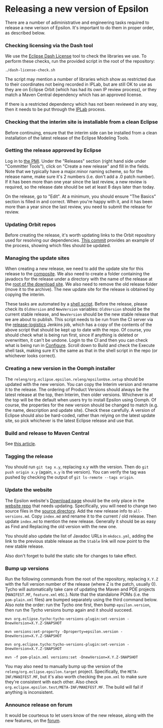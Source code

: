 # Releasing a new version of Epsilon

There are a number of adiministrative and engineering tasks required to release a new verison of Epsilon.
It's important to do them in proper order, as described below.

### Checking licensing via the Dash tool

We use the [Eclipse Dash License](https://www.eclipse.org/projects/handbook/#ip-license-tool) tool to check the libraries we use.
To perform these checks, run the provided script in the root of the repository:

```shell
./dash-license-check.sh
```

The script may mention a number of libraries which show as restricted due to their coordinates not being recorded in IPLab, but are still OK to use as they are on Eclipse Orbit (which has had its own IP review process), or they match a Maven Central dependency which has an approved license.

If there is a restricted dependency which has not been reviewed in any way, then it needs to be put through the [IPLab](https://www.eclipse.org/projects/handbook/#ip-request) process.

### Checking that the interim site is installable from a clean Eclipse

Before continuing, ensure that the interim side can be installed from a clean installation of the latest release of the Eclipse Modeling Tools.

### Getting the release approved by Eclipse

Log in to [the PMI](https://projects.eclipse.org/projects/modeling.epsilon). Under the "Releases" section (right hand side under "Committer Tools"), click on "Create a new release" and fill in the fields. Note that we typically have a major.minor naming scheme, so for the release name, make sure it's 2 numbers (i.e. don't add a .0 patch number). If it has been more than one year since the last review, a new review is required, so the release date should be set at least 8 days later than today.

On the release, go to "Edit". At a minimum, you should ensure "The Basics" section is filled in and correct. When you're happy with it, and it has been more than a year since the last review, you need to submit the release for review.

### Updating Orbit repos

Before creating the release, it's worth updating links to the Orbit repository used for resolving our dependencies. [This commit](https://github.com/eclipse-epsilon/epsilon/commit/1f6f1fac9edf21de7614bc74da9165db53408448) provides an example of the process, showing which files should be updated.


### Managing the update sites

When creating a new release, we need to add the update site for this release to the [composite](https://download.eclipse.org/epsilon/updates/). We also need to create a folder containing the javadocs for the release under a directory with the name of the release at the [root of the download site](https://download.eclipse.org/epsilon/). We also need to remove the old release folder (move it to the archive). The new update site for the release is obtained by copying the interim.

These tasks are automated by a [shell script](https://github.com/eclipse-epsilon/epsilon/tree/main/releng/org.eclipse.epsilon.releng/new_version_tasks.sh). Before the release, please check its `OldVersion` and `NewVersion` variables: `OldVersion` should be the current stable release, and `NewVersion` should be the new stable release that we are about to publish.
This script needs to be run from the CI server via the [release-logistics](https://ci.eclipse.org/epsilon/job/release-logistics/) Jenkins job, which has a copy of the contents of the above script that should be kept up to date with the repo. Of course, you should check what is being run first, since if anything is deleted or overwritten, it can't be undone. Login to the CI and then you can check what is being run in [Configure](https://ci.eclipse.org/epsilon/job/release-logistics/configure). Scroll down to Build and check the Execute shell task, making sure it's the same as that in the shell script in the repo (or whichever looks correct).

### Creating a new version in the Oomph installer

The `releng/org.eclipse.epsilon.releng/epsilonUse.setup` should be updated with the new version. You can copy the Interim version and rename it to the release. The ordering of Product Versions should always be the latest release at the top, then Interim, then older versions. Whichever is at the top will be the default when users try to install Epsilon using Oomph.
Of course, the properties for the new version should be changed to match (e.g. the name, description and update site). Check these carefully. A version of Eclipse should also be hard-coded, rather than relying on the latest update site, so pick whichever is the latest Eclipse release and use that.

### Build and release to Maven Central

See [this article](../maven-release).

### Tagging the release

You should run `git tag x.y`, replacing x.y with the version. Then do `git push origin x.y` (again, `x.y` is the version).
You can verify the tag was pushed by checking the output of `git ls-remote --tags origin`.

### Update the website

The Epsilon website's [Download page](https://www.eclipse.org/epsilon/download/) should be the only place in the [website repo](https://github.com/eclipse-epsilon/epsilon-website) that needs updating. Specifically, you will need to change two source files in the [source directory](https://github.com/eclipse-epsilon/epsilon-website/tree/master/mkdocs/docs/download).
Add the new release info to `all-versions.md`. Copy `index.md` and rename it to the current / old release. Then update `index.md` to mention the new release. Generally it should be as easy as Find and Replacing the old version with the new one.

You should also update the list of Javadoc URLs in `mkdocs.yml`, adding the link to the previous stable release as the `Stable` link will now point to the new stable release.

Also don't forget to build the static site for changes to take effect.

### Bump up versions

Run the following commands from the root of the repository, replacing `X.Y.Z` with the full version number of the release (where Z is the patch, usually 0). Tycho will automatically take care of updating the Maven and PDE projects (`MANIFEST.MF`, `feature.xml` etc.). Note that the standalone POMs (i.e. the `pom-plain.xml` files) are bumped separately using the third command below. Also note the order: run the Tycho one first, then bump `epsilon.version`, then run the Tycho versions bump again and it should succeed.

```
mvn org.eclipse.tycho:tycho-versions-plugin:set-version -DnewVersion=X.Y.Z-SNAPSHOT

mvn versions:set-property -Dproperty=epsilon.version -DnewVersion=X.Y.Z-SNAPSHOT

mvn org.eclipse.tycho:tycho-versions-plugin:set-version -DnewVersion=X.Y.Z-SNAPSHOT

mvn -f pom-plain.xml versions:set -DnewVersion=X.Y.Z-SNAPSHOT
```

You may also need to manually bump up the version of the `releng/org.eclipse.epsilon.target` project. Specifically, the `META-INF/MANIFEST.MF`, but it's also worth checking the `pom.xml` to make sure they're consistent with each other. Also check `org.eclipse.epsilon.test/META-INF/MANIFEST.MF`. The build will fail if anything is inconsistent.

### Announce release on forum

It would be courteous to let users know of the new release, along with the new features, on the [forum](../../../forum).
